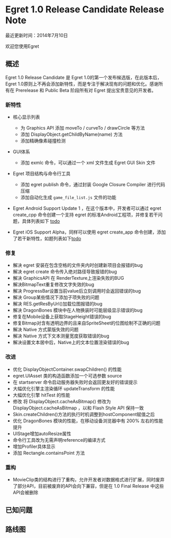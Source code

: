 Egret 1.0 Release Candidate Release Note
===============================

最近更新时间：2014年7月10日

欢迎您使用Egret



## 概述

Egret 1.0 Release Candidate 是 Egret 1.0的第一个发布候选版，在此版本后，Egret 1.0原则上不再会添加新特性，而是专注于解决现有的问题和优化。感谢所有在 Prerelease 和 Public Beta 阶段所有对 Egret 提出宝贵意见的开发者。

### 新特性
* 核心显示列表
  * 为 Graphics API 添加 moveTo / curveTo / drawCircle 等方法
  * 添加 DisplayObject.getChildByName(name) 方法
  * 添加精确像素碰撞检测

* GUI体系
  * 添加 exmlc 命令，可以通过一个 xml 文件生成 Egret GUI Skin 文件

* Egret 项目结构与命令行工具
  * 添加 egret publish 命令，通过封装 Google Closure Compiler 进行代码压缩 
  * 添加自动化生成 ``` game_file_list.js ``` 文件的功能

* Egret Android Support Update 1 ，在这个版本中，开发者可以通过 egret create_cpp 命令创建一个支持 egret 的标准Android工程项，并修复若干问题，具体列表如下 [todo](todo)
* Egret iOS Support Alpha，同样可以使用 egret create_app 命令创建，添加了若干新特性，如题列表如下[todo](todo)

### 修复

* 解决 egret 安装在包含空格的文件夹内时创建新项目会报错的bug
* 解决 egret create 命令传入绝对路径导致报错的bug
* 解决 GraphicsAPI 在 RenderTexture上渲染失败的BUG
* 解决BitmapText重复修改文字失效的bug
* 解决 ProgressBar设置当前value后立刻调用时会返回错误的bug
* 解决 Group某些情况下添加子项失败的问题
* 解决 RES.getResByUrl()加载位图报错的bug
* 解决 DragonBones 模块中在人物换装时可能层级显示错误的bug
* 修复在Mobile设备上获取StageHeight错误的bug 
* 修复Bitmap对含有透明边界的且来自SpriteSheet的位图绘制不正确的问题
* 解决 Native 方式蒙版失效的问题
* 解决 Native 方式下文本测量宽度获取错误的bug
* 解决设置文本居中后，Native上的文本位置渲染错误的bug


### 改进

* 优化 DisplayObjectContainer.swapChildren() 的性能
* egret.UIAsset 类的构造函数添加一个可选参数 source 
* 在 startserver 命令启动服务器失败时会返回更友好的错误提示
* 大幅优化引擎主渲染循环 updateTransform 的性能
* 大幅优化引擎 hitTest 的性能
* 修改 将 DisplayObject.cacheAsBitmap() 修改为 DisplayObject.cacheAsBitmap ，以和 Flash Style API 保持一致
* Skin.createChildren()方法的执行时机调整到hostComponent赋值之后
* 优化 DragonBones 模块的性能，在移动设备浏览器中有 200% 左右的性能提升
* UIStage增加autoResize属性
* 命令行工具改为无需声明reference的编译方式
* 增加Profiler具体显示
* 添加 Rectangle.containsPoint 方法

### 重构

* MovieClip类的结构进行了重构，允许开发者对数据格式进行扩展，同时废弃了部分API，目前被废弃的API会向下兼容，但是在 1.0 Final Release 中这些API会被删除


## 已知问题


## 路线图
